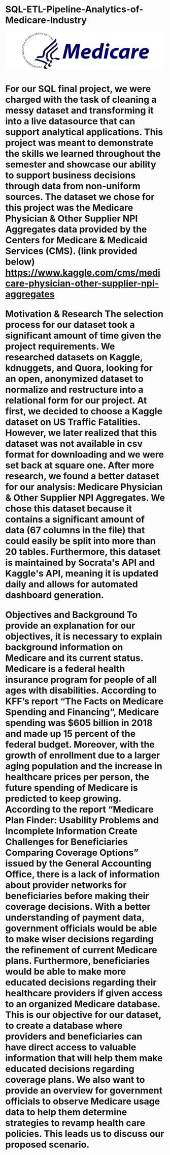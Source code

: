 # SQL-ETL-Pipeline-Analytics-of-Medicare-Industry
<img src="medicare.png">

<h1 Introduction>
  
For our SQL final project, we were charged with the task of cleaning a messy dataset and transforming it into a live datasource that can support analytical applications. This project was meant to demonstrate the skills we learned throughout the semester and showcase our ability to support business decisions through data from non-uniform sources. The dataset we chose for this project was the Medicare Physician & Other Supplier NPI Aggregates data provided by the Centers for Medicare & Medicaid Services (CMS). (link provided below)
https://www.kaggle.com/cms/medicare-physician-other-supplier-npi-aggregates


Motivation & Research
The selection process for our dataset took a significant amount of time given the project requirements. We researched datasets on Kaggle, kdnuggets, and Quora, looking for an open, anonymized dataset to normalize and restructure into a relational form for our project. At first, we decided to choose a Kaggle dataset on US Traffic Fatalities. However, we later realized that this dataset was not available in csv format for downloading and we were set back at square one. After more research, we found a better dataset for our analysis: Medicare Physician & Other Supplier NPI Aggregates. We chose this dataset because it contains a significant amount of data (67 columns in the file) that could easily be split into more than 20 tables. Furthermore, this dataset is maintained by Socrata's API and Kaggle's API, meaning it is updated daily and allows for automated dashboard generation. 

Objectives and Background
To provide an explanation for our objectives, it is necessary to explain background information on Medicare and its current status. Medicare is a federal health insurance program for people of all ages with disabilities. According to KFF’s report “The Facts on Medicare Spending and Financing”, Medicare spending was $605 billion in 2018 and made up 15 percent of the federal budget. Moreover, with the growth of enrollment due to a larger aging population and the increase in healthcare prices per person, the future spending of Medicare is predicted to keep growing. According to the report “Medicare Plan Finder: Usability Problems and Incomplete Information Create Challenges for Beneficiaries Comparing Coverage Options” issued by the General Accounting Office, there is a lack of information about provider networks for beneficiaries before making their coverage decisions. With a better understanding of payment data, government officials would be able to make wiser decisions regarding the refinement of current Medicare plans. Furthermore, beneficiaries would be able to make more educated decisions regarding their healthcare providers if given access to an organized Medicare database. This is our objective for our dataset, to create a database where providers and beneficiaries can have direct access to valuable information that will help them make educated decisions regarding coverage plans. We also want to provide an overview for government officials to observe Medicare usage data to help them determine strategies to revamp health care policies. This leads us to discuss our proposed scenario.
